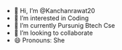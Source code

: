 - 👋 Hi, I’m @Kanchanrawat20
- 👀 I’m interested in Coding
- 🌱 I’m currently Pursunig Btech Cse
- 💞️ I’m looking to collaborate 
- 😄 Pronouns: She
  

<!---
Kanchanrawat20/Kanchanrawat20 is a ✨ special ✨ repository because its `README.md` (this file) appears on your GitHub profile.
You can click the Preview link to take a look at your changes.
--->
